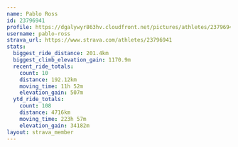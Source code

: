 ```yaml
---
name: Pablo Ross
id: 23796941
profile: https://dgalywyr863hv.cloudfront.net/pictures/athletes/23796941/14615399/1/large.jpg
username: pablo-ross
strava_url: https://www.strava.com/athletes/23796941
stats:
  biggest_ride_distance: 201.4km
  biggest_climb_elevation_gain: 1170.9m
  recent_ride_totals:
    count: 10
    distance: 192.12km
    moving_time: 11h 52m
    elevation_gain: 507m
  ytd_ride_totals:
    count: 108
    distance: 4716km
    moving_time: 223h 57m
    elevation_gain: 34182m
layout: strava_member
--- 
```

